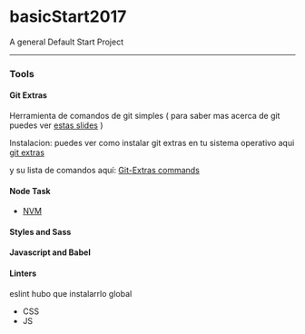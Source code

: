 # basicStart2017
A general Default Start Project

-----
### Tools

#### Git Extras
Herramienta  de comandos de git simples ( para saber mas acerca de git puedes ver [estas slides](http://davecarter.github.io/git-hangout/#/) )

Instalacion: puedes ver como instalar git extras en tu sistema operativo aqui 
[git extras](https://github.com/tj/git-extras/blob/master/Installation.md)

y su lista de comandos aquí:
[Git-Extras commands](https://github.com/tj/git-extras/blob/master/Commands.md)

#### Node Task
- [NVM](https://github.com/creationix/nvm#installation)

#### Styles and Sass
#### Javascript and Babel
#### Linters
eslint hubo que instalarrlo global
 - CSS
 - JS
